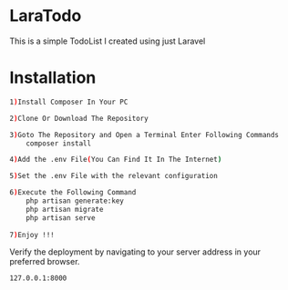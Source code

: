 # LaraTodo
This is a simple TodoList I created using just Laravel

# Installation


```sh
1)Install Composer In Your PC

2)Clone Or Download The Repository

3)Goto The Repository and Open a Terminal Enter Following Commands 
    composer install

4)Add the .env File(You Can Find It In The Internet)

5)Set the .env File with the relevant configuration

6)Execute the Following Command
    php artisan generate:key
    php artisan migrate
    php artisan serve
    
7)Enjoy !!!
```


Verify the deployment by navigating to your server address in
your preferred browser.

```sh
127.0.0.1:8000
```



